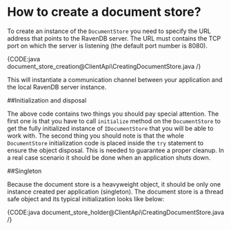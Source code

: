 # How to create a document store?

To create an instance of the `DocumentStore` you need to specify the URL address that points to the RavenDB server. The URL must contains the TCP port on which the server is listening (the default port number is 8080).

{CODE:java document_store_creation@ClientApi\CreatingDocumentStore.java /}

This will instantiate a communication channel between your application and the local RavenDB server instance. 


##Initialization and disposal

The above code contains two things you should pay special attention. The first one is that you have to call `initialize` method on the `DocumentStore` to get the fully initialized instance of `IDocumentStore` that you will be able to work with.
The second thing you should note is that the whole `DocumentStore` initialization code is placed inside the `try` statement to ensure the object disposal. This is needed to guarantee a proper cleanup. In a real case scenario it should be done when an application shuts down. 

##Singleton

Because the document store is a heavyweight object, it should be only one instance created per application (singleton). The document store is a thread safe object and its typical
initialization looks like below:

{CODE:java document_store_holder@ClientApi\CreatingDocumentStore.java /}